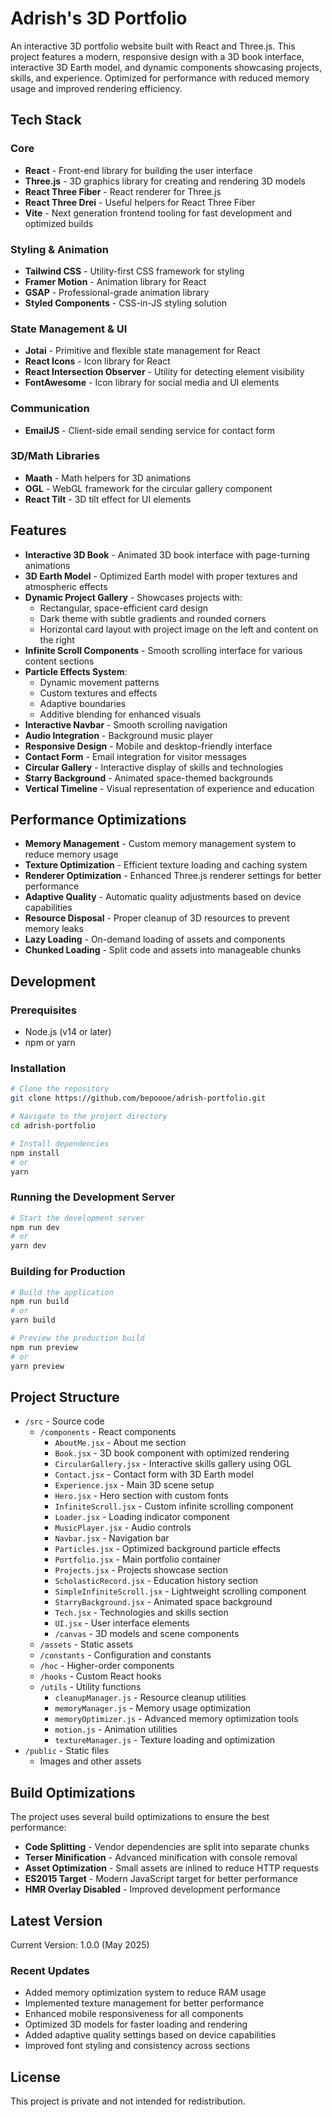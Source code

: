 # Adrish's 3D Portfolio

An interactive 3D portfolio website built with React and Three.js. This project features a modern, responsive design with a 3D book interface, interactive 3D Earth model, and dynamic components showcasing projects, skills, and experience. Optimized for performance with reduced memory usage and improved rendering efficiency.

## Tech Stack

### Core
- **React** - Front-end library for building the user interface
- **Three.js** - 3D graphics library for creating and rendering 3D models
- **React Three Fiber** - React renderer for Three.js
- **React Three Drei** - Useful helpers for React Three Fiber
- **Vite** - Next generation frontend tooling for fast development and optimized builds

### Styling & Animation
- **Tailwind CSS** - Utility-first CSS framework for styling
- **Framer Motion** - Animation library for React
- **GSAP** - Professional-grade animation library
- **Styled Components** - CSS-in-JS styling solution

### State Management & UI
- **Jotai** - Primitive and flexible state management for React
- **React Icons** - Icon library for React
- **React Intersection Observer** - Utility for detecting element visibility
- **FontAwesome** - Icon library for social media and UI elements

### Communication
- **EmailJS** - Client-side email sending service for contact form

### 3D/Math Libraries
- **Maath** - Math helpers for 3D animations
- **OGL** - WebGL framework for the circular gallery component
- **React Tilt** - 3D tilt effect for UI elements

## Features

- **Interactive 3D Book** - Animated 3D book interface with page-turning animations
- **3D Earth Model** - Optimized Earth model with proper textures and atmospheric effects
- **Dynamic Project Gallery** - Showcases projects with:
  - Rectangular, space-efficient card design
  - Dark theme with subtle gradients and rounded corners
  - Horizontal card layout with project image on the left and content on the right
- **Infinite Scroll Components** - Smooth scrolling interface for various content sections
- **Particle Effects System**:
  - Dynamic movement patterns
  - Custom textures and effects
  - Adaptive boundaries
  - Additive blending for enhanced visuals
- **Interactive Navbar** - Smooth scrolling navigation
- **Audio Integration** - Background music player
- **Responsive Design** - Mobile and desktop-friendly interface
- **Contact Form** - Email integration for visitor messages
- **Circular Gallery** - Interactive display of skills and technologies
- **Starry Background** - Animated space-themed backgrounds
- **Vertical Timeline** - Visual representation of experience and education

## Performance Optimizations

- **Memory Management** - Custom memory management system to reduce memory usage
- **Texture Optimization** - Efficient texture loading and caching system
- **Renderer Optimization** - Enhanced Three.js renderer settings for better performance
- **Adaptive Quality** - Automatic quality adjustments based on device capabilities
- **Resource Disposal** - Proper cleanup of 3D resources to prevent memory leaks
- **Lazy Loading** - On-demand loading of assets and components
- **Chunked Loading** - Split code and assets into manageable chunks

## Development

### Prerequisites

- Node.js (v14 or later)
- npm or yarn

### Installation

```bash
# Clone the repository
git clone https://github.com/bepoooe/adrish-portfolio.git

# Navigate to the project directory
cd adrish-portfolio

# Install dependencies
npm install
# or
yarn
```

### Running the Development Server

```bash
# Start the development server
npm run dev
# or
yarn dev
```

### Building for Production

```bash
# Build the application
npm run build
# or
yarn build

# Preview the production build
npm run preview
# or
yarn preview
```

## Project Structure

- `/src` - Source code
  - `/components` - React components
    - `AboutMe.jsx` - About me section
    - `Book.jsx` - 3D book component with optimized rendering
    - `CircularGallery.jsx` - Interactive skills gallery using OGL
    - `Contact.jsx` - Contact form with 3D Earth model
    - `Experience.jsx` - Main 3D scene setup
    - `Hero.jsx` - Hero section with custom fonts
    - `InfiniteScroll.jsx` - Custom infinite scrolling component
    - `Loader.jsx` - Loading indicator component
    - `MusicPlayer.jsx` - Audio controls
    - `Navbar.jsx` - Navigation bar
    - `Particles.jsx` - Optimized background particle effects
    - `Portfolio.jsx` - Main portfolio container
    - `Projects.jsx` - Projects showcase section
    - `ScholasticRecord.jsx` - Education history section
    - `SimpleInfiniteScroll.jsx` - Lightweight scrolling component
    - `StarryBackground.jsx` - Animated space background
    - `Tech.jsx` - Technologies and skills section
    - `UI.jsx` - User interface elements
    - `/canvas` - 3D models and scene components
  - `/assets` - Static assets
  - `/constants` - Configuration and constants
  - `/hoc` - Higher-order components
  - `/hooks` - Custom React hooks
  - `/utils` - Utility functions
    - `cleanupManager.js` - Resource cleanup utilities
    - `memoryManager.js` - Memory usage optimization
    - `memoryOptimizer.js` - Advanced memory optimization tools
    - `motion.js` - Animation utilities
    - `textureManager.js` - Texture loading and optimization
- `/public` - Static files
  - Images and other assets

## Build Optimizations

The project uses several build optimizations to ensure the best performance:

- **Code Splitting** - Vendor dependencies are split into separate chunks
- **Terser Minification** - Advanced minification with console removal
- **Asset Optimization** - Small assets are inlined to reduce HTTP requests
- **ES2015 Target** - Modern JavaScript target for better performance
- **HMR Overlay Disabled** - Improved development performance

## Latest Version

Current Version: 1.0.0 (May 2025)

### Recent Updates
- Added memory optimization system to reduce RAM usage
- Implemented texture management for better performance
- Enhanced mobile responsiveness for all components
- Optimized 3D models for faster loading and rendering
- Added adaptive quality settings based on device capabilities
- Improved font styling and consistency across sections

## License

This project is private and not intended for redistribution.
